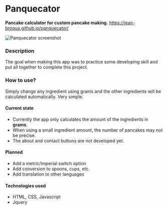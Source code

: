 # Panquecator 
**Pancake calculator for custom pancake making.**
https://jean-broqua.github.io/panquecator/

![Panquecator screenshot](https://i.imgur.com/FcwKQEZ.png)

### Description
The goal when making this app was to practice some developing skill and put all together to complete this project.

### How to use?
Simply change any ingredient using grams and the other ingredients will be calculated automatically. Very simple.

#### Current state
* Currently the app only calculates the amount of the ingredients in **grams**.
* When using a small ingredient amount, the number of pancakes may not be precise.
* The about and contact buttons are not developed yet.

#### Planned
* Add a metric/imperial switch option
* Add conversion to spoons, cups, etc.
* Add translation to other languages

#### Technologies used
* HTML, CSS, Javascript
* Jquery

